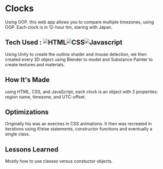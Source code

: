 # Clocks

Using OOP, this web app allows you to compare multiple timezones, using OOP. Each clock is in 12-hour tim, staring with Japan.

## Tech Used : ![HTML](https://img.shields.io/badge/-HTML-orange?style=for-the-badge&logo=appveyor)![CSS](https://img.shields.io/badge/-CSS-green?style=for-the-badge&logo=appveyor)![Javascript](https://img.shields.io/badge/-Javascript-blue?style=for-the-badge&logo=appveyor)

Using Unity to create the outline shader and mouse detection, we then created every 3D object using Blender to model and Substance Painter to create textures and materials.

## How It's Made

using HTML, CSS, and JavaScript, each clock is an object with 3 properties: region name, timezone, and UTC-offset.

## Optimizations

Originally his was an execires in CSS animations. It then was recreated in iterations using if/else statements, constructor functions and eventually a single class.

## Lessons Learned

Mostly how to use classes versus constuctor objects.
